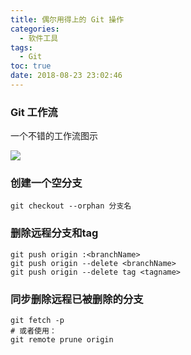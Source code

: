 ```yaml
---
title: 偶尔用得上的 Git 操作
categories:
  - 软件工具
tags:
  - Git
toc: true
date: 2018-08-23 23:02:46
---
```


### Git 工作流
一个不错的工作流图示

![](https://darkreunion-1256611153.cos.ap-chengdu.myqcloud.com/img/gitworkflow.jpg)

### 创建一个空分支
```
git checkout --orphan 分支名
```

### 删除远程分支和tag
```
git push origin :<branchName>
git push origin --delete <branchName>
git push origin --delete tag <tagname>
```

### 同步删除远程已被删除的分支
```
git fetch -p
# 或者使用：
git remote prune origin
```
